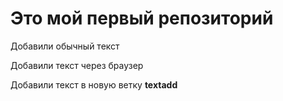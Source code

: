 # Это мой первый репозиторий

Добавили обычный текст

Добавили текст через браузер

Добавили текст в новую ветку **textadd**